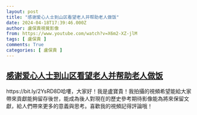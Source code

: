 ```yaml
---
layout: post
title: "感谢爱心人士到山区看望老人并帮助老人做饭"
date: 2024-04-18T17:39:46.000Z
author: 盧保貴視覺影像
from: https://www.youtube.com/watch?v=X6m2-XZ-jlM
tags: [ 盧保貴 ]
comments: True
categories: [ 盧保貴 ]
---
```

<!--1713461986000-->
[感谢爱心人士到山区看望老人并帮助老人做饭](https://www.youtube.com/watch?v=X6m2-XZ-jlM)
------

<div>
https://bit.ly/2YsRD8D哈嘍，大家好！我是盧寶貴！我拍攝的視頻希望能給大家帶來貢獻能夠留存後世，能成為後人對現在的歷史參考期待影像能為將來保留文獻，給人們帶來更多的意義與思考。喜歡我的視頻記得評論哦！
</div>
